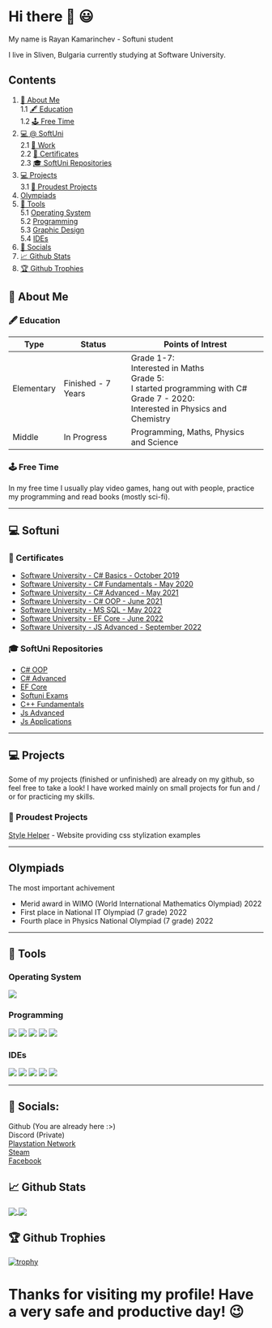 # Hi there :wave: :smiley:
My name is Rayan Kamarinchev - Softuni student

I live in Sliven, Bulgaria currently studying at Software University.

## Contents
1. [:green_book: About Me](#green_book-about-me)  
  1.1 [:fountain_pen: Education](#fountain_pen-education)  
  1.2 [:joystick: Free Time](#joystick-free-time)  
2. [:computer: @ SoftUni](#computer-my-time--softuni)  
  2.1 [:construction_worker: Work](#construction_worker-work)  
  2.2 [:bookmark_tabs: Certificates](#bookmark_tabs-certificates)  
  2.3 [:mortar_board: SoftUni Repositories](#mortar_board-softuni-repositories)  
3. [:computer: Projects](#computer-projects)  
  3.1 [:1st_place_medal: Proudest Projects](#1st_place_medal-proudest-projects)  
4. [Olympiads](#olympiads)
5. [:wrench: Tools](#wrench-tools)  
  5.1 [Operating System](#operating-system)  
  5.2 [Programming](#programming)  
  5.3 [Graphic Design](#graphic-design)  
  5.4 [IDEs](#ides)  
6. [:iphone: Socials](#iphone-socials)  
7. [:chart_with_upwards_trend: Github Stats](#chart_with_upwards_trend-github-stats)
8. [:trophy: Github Trophies](#trophy-github-trophies)

## :green_book: About Me

### :fountain_pen: Education

| Type | Status | Points of Intrest |
| ---- | ------ | ------------------ |
| Elementary | Finished - 7 Years | Grade 1-7:<br />Interested in Maths <br />Grade 5:<br />I started programming with C# <br />Grade 7 - 2020:<br /> Interested in Physics and Chemistry <br /> |
| Middle | In Progress | Programming, Maths, Physics and Science |

### :joystick: Free Time
In my free time I usually play video games, hang out with people, practice my programming and read books (mostly sci-fi). 

---

## :computer: Softuni

### :bookmark_tabs: Certificates
* [Software University - C# Basics - October 2019](https://softuni.bg/certificates/details/73113/acc0954f)
* [Software University - C# Fundamentals - May 2020](https://softuni.bg/certificates/details/86064/df712223)
* [Software University - C# Advanced - May 2021](https://softuni.bg/certificates/details/108739/e5c7faa1)
* [Software University - C# OOP - June 2021](https://softuni.bg/certificates/details/113122/3bdef12a)
* [Software University - MS SQL - May 2022](https://softuni.bg/certificates/details/134753/1dabac54)
* [Software University - EF Core - June 2022](https://softuni.bg/certificates/details/141225/de5562f16)
* [Software University - JS Advanced - September 2022](https://softuni.bg/certificates/details/145592/adc5537a)

### :mortar_board: SoftUni Repositories
* [C# OOP](https://github.com/RayanKamarinchev/OOP)
* [C# Advanced](https://github.com/RayanKamarinchev/Csharp_Advanced_part1_2021)
* [EF Core](https://github.com/RayanKamarinchev/EFCore)
* [Softuni Exams](https://github.com/RayanKamarinchev/SoftUniExams)
* [C++ Fundamentals](https://github.com/RayanKamarinchev/Cpp-Fundamentals)
* [Js Advanced](https://github.com/RayanKamarinchev/JSAdvanced)
* [Js Applications](https://github.com/RayanKamarinchev/JS-Applications)

---

## :computer: Projects 
Some of my projects (finished or unfinished) are already on my github, so feel free to take a look! I have worked mainly on small projects for fun and / or for practicing my skills. 

### :1st_place_medal: Proudest Projects
[Style Helper](https://github.com/RayanKamarinchev/Style-helper) - Website providing css stylization examples

---

## Olympiads

The most important achivement
* Merid award in WIMO (World International Mathematics Olympiad) 2022
* First place in National IT Olympiad (7 grade) 2022
* Fourth place in Physics National Olympiad (7 grade) 2022

---

## :wrench: Tools 
### Operating System
![](https://img.shields.io/static/v1?label=OS&message=Windows&color=orange&style=plastic&logo=Windows)

### Programming
![](https://img.shields.io/static/v1?label=Code&message=CSharp&color=blueviolet&style=plastic&logo=C-sharp)
![](https://img.shields.io/static/v1?label=Code&message=JavaScript&color=yellow&style=plastic&logo=JavaScript)
![](https://img.shields.io/static/v1?label=Code&message=Python&color=blue&style=plastic&logo=Python)
![](https://img.shields.io/static/v1?label=Code&message=C++&color=blueviolet&style=plastic&logo=C)
![](https://img.shields.io/static/v1?label=Platforms&message=Unity&color=blue&style=plastic&logo=Unity)

### IDEs
![](https://img.shields.io/static/v1?label=IDE&message=Visual%20Studio&color=blue&style=plastic&logo=visual-studio)
![](https://img.shields.io/static/v1?label=IDE&message=Visual%20Studio%20Code&color=blueviolet&style=plastic&logo=visual-studio-code)
![](https://img.shields.io/static/v1?label=IDE&message=WebStorm&color=succes&style=plastic&logo=webstorm)
![](https://img.shields.io/static/v1?label=IDE&message=DataGrip&color=blueviolet&style=plastic&logo=datagrip)
![](https://img.shields.io/static/v1?label=IDE&message=PyCharm&color=yellow&style=plastic&logo=pycharm)

---

## :iphone: Socials:
Github (You are already here :>)  
Discord (Private)  
[Playstation Network](https://psnprofiles.com/rdk2008bg)  
[Steam](https://steamcommunity.com/id/rayan2008bg/)  
[Facebook](https://facebook.com/RayanKamarinchev)

## :chart_with_upwards_trend: Github Stats
<a href="https://github.com/RayanKamarinchev/RayanKamarinchev">
  <img align="center" src="https://github-readme-stats.vercel.app/api?username=RayanKamarinchev&line_height=27&count_private=true&show_icons=true&theme=great-gatsby&include_all_commits=true" />
</a>
<a href="https://github.com/RayanKamarinchev/RayanKamarinchev">
  <img align="center" src="https://github-readme-stats.vercel.app/api/top-langs/?username=RayanKamarinchev&theme=chartreuse-dark&langs_count=3&hide=scss,less" />
</a>

## :trophy: Github Trophies
[![trophy](https://github-profile-trophy.vercel.app/?username=RayanKamarinchev&theme=monokai&column=3&margin-w=15&margin-h=15)](https://github.com/ryo-ma/github-profile-trophy)

# Thanks for visiting my profile! Have a very safe and productive day! :wink:
